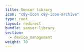 ```yaml
---
title: Sensor library
icon: "c8y-icon c8y-icon-archive"
type: root
layout: redirect
bundle: sensor-library
section: 
  - device_management
weight: 70
---
```

